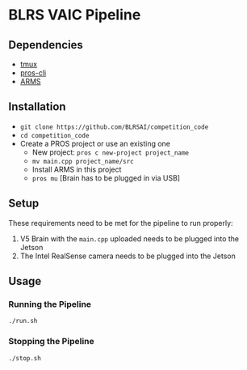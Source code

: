 # BLRS VAIC Pipeline

## Dependencies
- [tmux](https://github.com/tmux/tmux)
- [pros-cli](https://github.com/purduesigbots/pros-cli)
- [ARMS](https://github.com/purduesigbots/ARMS)

## Installation
- `git clone https://github.com/BLRSAI/competition_code`
- `cd competition_code`
- Create a PROS project or use an existing one
    - New project: `pros c new-project project_name`
    - `mv main.cpp project_name/src`
    - Install ARMS in this project
    - `pros mu` [Brain has to be plugged in via USB]

## Setup
These requirements need to be met for the pipeline to run properly:
1. V5 Brain with the `main.cpp` uploaded needs to be plugged into the Jetson
2. The Intel RealSense camera needs to be plugged into the Jetson

## Usage
### Running the Pipeline
`./run.sh`

### Stopping the Pipeline
`./stop.sh`
